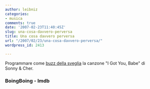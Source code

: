 ```yaml
---
author: leibniz
categories:
- musica
comments: true
date: '2007-02-23T11:40:45Z'
slug: una-cosa-davvero-perversa
title: Una cosa davvero perversa
url: "/2007/02/23/una-cosa-davvero-perversa/"
wordpress_id: 2413

---
```

Programmare come [buzz della sveglia](http://www.boingboing.net/2007/02/22/ikeas_slabang_alarm_.html) la canzone "I Got You, Babe" di Sonny & Cher.


### BoingBoing - Imdb
